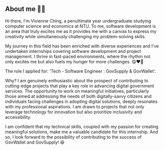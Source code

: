 ## About me 👋🏼

Hi there, I'm Vivienne Ching, a penultimate year undergraduate studying computer science and economics at NTU. To me, software development is an area that truly excites me as it provides me with a canvas to express my creativity while simultaneously challenging my problem-solving skills. 

My journey in this field has been enriched with diverse experiences and I've undertaken internships covering software development and project management. I thrive in fast-paced environments, where the rhythm not only excites me but also fuels my hunger for more challenges. 😋❤️‍🔥

The role I applied for: 'Tech - Software Engineer : GovSupply & GovWallet'.

Why? I am genuinely enthusiastic about the prospect of contributing to cutting-edge projects that play a key role in advancing digital government services. The opportunity to work on meaningful initiatives, particularly those aimed at addressing the needs of both digitally-savvy citizens and individuals facing challenges in adopting digital solutions, deeply resonates with my professional aspirations. I am drawn to projects that not only leverage technology for innovation but also prioritize inclusivity and accessibility. 

I am confident that my technical skills, coupled with my passion for creating meaningful solutions, make me a valuable candidate for this internship. And so, I look forward to the possibility of contributing to the success of GovWallet and GovSupply! 😆